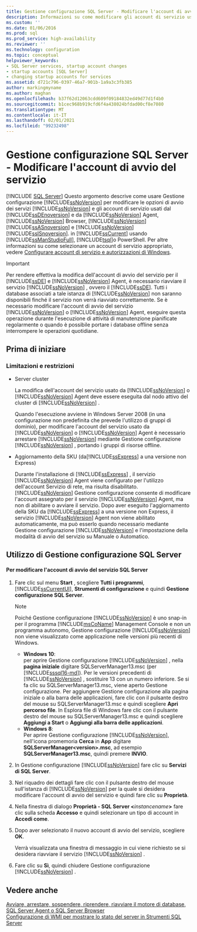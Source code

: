 ```yaml
---
title: Gestione configurazione SQL Server - Modificare l'account di avvio del servizio | Microsoft Docs
description: Informazioni su come modificare gli account di servizio usati da SQL Server e da molti dei relativi servizi. Scoprire le limitazioni e le restrizioni relative alle modifiche degli account del servizio.
ms.custom: ''
ms.date: 01/06/2016
ms.prod: sql
ms.prod_service: high-availability
ms.reviewer: ''
ms.technology: configuration
ms.topic: conceptual
helpviewer_keywords:
- SQL Server services, startup account changes
- startup accounts [SQL Server]
- changing startup accounts for services
ms.assetid: d721c796-0397-46a7-901b-1a9a3c3fb385
author: markingmyname
ms.author: maghan
ms.openlocfilehash: b37f62d12063cdd609f09184832ed49d77d1f4b0
ms.sourcegitcommit: b1cec968b919cfd6f4a438024bfdad00cf8e7080
ms.translationtype: MT
ms.contentlocale: it-IT
ms.lasthandoff: 02/01/2021
ms.locfileid: "99232498"
---
```

# <a name="scm-services---change-the-service-startup-account"></a>Gestione configurazione SQL Server - Modificare l'account di avvio del servizio
 [!INCLUDE [SQL Server](../../includes/applies-to-version/sqlserver.md)]
  Questo argomento descrive come usare Gestione configurazione [!INCLUDE[ssNoVersion](../../includes/ssnoversion-md.md)] per modificare le opzioni di avvio dei servizi [!INCLUDE[ssNoVersion](../../includes/ssnoversion-md.md)] e gli account di servizio usati dal [!INCLUDE[ssDEnoversion](../../includes/ssdenoversion-md.md)] e da [!INCLUDE[ssNoVersion](../../includes/ssnoversion-md.md)] Agent, [!INCLUDE[ssNoVersion](../../includes/ssnoversion-md.md)] Browser, [!INCLUDE[ssNoVersion](../../includes/ssnoversion-md.md)] [!INCLUDE[ssASnoversion](../../includes/ssasnoversion-md.md)] e [!INCLUDE[ssNoVersion](../../includes/ssnoversion-md.md)] [!INCLUDE[ssISnoversion](../../includes/ssisnoversion-md.md)]. in [!INCLUDE[ssCurrent](../../includes/sscurrent-md.md)] usando [!INCLUDE[ssManStudioFull](../../includes/ssmanstudiofull-md.md)], [!INCLUDE[tsql](../../includes/tsql-md.md)]o PowerShell. Per altre informazioni su come selezionare un account di servizio appropriato, vedere [Configurare account di servizio e autorizzazioni di Windows](../../database-engine/configure-windows/configure-windows-service-accounts-and-permissions.md).  
  
> [!IMPORTANT]  
>  Per rendere effettiva la modifica dell'account di avvio del servizio per il [!INCLUDE[ssDE](../../includes/ssde-md.md)] e [!INCLUDE[ssNoVersion](../../includes/ssnoversion-md.md)] Agent, è necessario riavviare il servizio [!INCLUDE[ssNoVersion](../../includes/ssnoversion-md.md)] , ovvero il [!INCLUDE[ssDE](../../includes/ssde-md.md)]. Tutti i database associati a tale istanza di [!INCLUDE[ssNoVersion](../../includes/ssnoversion-md.md)] non saranno disponibili finché il servizio non verrà riavviato correttamente. Se è necessario modificare l'account di avvio del servizio [!INCLUDE[ssNoVersion](../../includes/ssnoversion-md.md)] o [!INCLUDE[ssNoVersion](../../includes/ssnoversion-md.md)] Agent, eseguire questa operazione durante l'esecuzione di attività di manutenzione pianificate regolarmente o quando è possibile portare i database offline senza interrompere le operazioni quotidiane.  
  
##  <a name="before-you-begin"></a><a name="BeforeYouBegin"></a> Prima di iniziare  
  
###  <a name="limitations-and-restrictions"></a><a name="Restrictions"></a> Limitazioni e restrizioni  
  
-   Server cluster  
  
     La modifica dell'account del servizio usato da [!INCLUDE[ssNoVersion](../../includes/ssnoversion-md.md)] o [!INCLUDE[ssNoVersion](../../includes/ssnoversion-md.md)] Agent deve essere eseguita dal nodo attivo del cluster di [!INCLUDE[ssNoVersion](../../includes/ssnoversion-md.md)] .  
  
     Quando l'esecuzione avviene in Windows Server 2008 (in una configurazione non predefinita che prevede l'utilizzo di gruppi di dominio), per modificare l'account del servizio usato da [!INCLUDE[ssNoVersion](../../includes/ssnoversion-md.md)] o [!INCLUDE[ssNoVersion](../../includes/ssnoversion-md.md)] Agent è necessario arrestare [!INCLUDE[ssNoVersion](../../includes/ssnoversion-md.md)] mediante Gestione configurazione [!INCLUDE[ssNoVersion](../../includes/ssnoversion-md.md)] , portando i gruppi di risorse offline.  
  
-   Aggiornamento della SKU (da[!INCLUDE[ssExpress](../../includes/ssexpress-md.md)] a una versione non Express)  
  
     Durante l'installazione di [!INCLUDE[ssExpress](../../includes/ssexpress-md.md)] , il servizio [!INCLUDE[ssNoVersion](../../includes/ssnoversion-md.md)] Agent viene configurato per l'utilizzo dell'account Servizio di rete, ma risulta disabilitato. [!INCLUDE[ssNoVersion](../../includes/ssnoversion-md.md)] Gestione configurazione consente di modificare l'account assegnato per il servizio [!INCLUDE[ssNoVersion](../../includes/ssnoversion-md.md)] Agent, ma non di abilitare o avviare il servizio. Dopo aver eseguito l'aggiornamento della SKU da [!INCLUDE[ssExpress](../../includes/ssexpress-md.md)] a una versione non Express, il servizio [!INCLUDE[ssNoVersion](../../includes/ssnoversion-md.md)] Agent non viene abilitato automaticamente, ma può esserlo quando necessario mediante Gestione configurazione [!INCLUDE[ssNoVersion](../../includes/ssnoversion-md.md)] e l'impostazione della modalità di avvio del servizio su Manuale o Automatico.  
  
##  <a name="using-sql-server-configuration-manager"></a><a name="SSMSProcedure"></a> Utilizzo di Gestione configurazione SQL Server  
  
#### <a name="to-change-the-sql-server-service-startup-account"></a>Per modificare l'account di avvio del servizio SQL Server  
  
1.  Fare clic sul menu **Start** , scegliere **Tutti i programmi**, [!INCLUDE[ssCurrentUI](../../includes/sscurrentui-md.md)], **Strumenti di configurazione** e quindi **Gestione configurazione SQL Server**.  
  
    > [!NOTE]  
    >  Poiché Gestione configurazione [!INCLUDE[ssNoVersion](../../includes/ssnoversion-md.md)] è uno snap-in per il programma [!INCLUDE[msCoName](../../includes/msconame-md.md)] Management Console e non un programma autonomo, Gestione configurazione [!INCLUDE[ssNoVersion](../../includes/ssnoversion-md.md)] non viene visualizzato come applicazione nelle versioni più recenti di Windows.  
    >   
    >  -   **Windows 10**:  
    >          per aprire Gestione configurazione [!INCLUDE[ssNoVersion](../../includes/ssnoversion-md.md)] , nella **pagina iniziale** digitare SQLServerManager13.msc (per [!INCLUDE[sssql16-md](../../includes/sssql16-md.md)]). Per le versioni precedenti di [!INCLUDE[ssNoVersion](../../includes/ssnoversion-md.md)] , sostituire 13 con un numero inferiore. Se si fa clic su SQLServerManager13.msc, viene aperto Gestione configurazione. Per aggiungere Gestione configurazione alla pagina iniziale o alla barra delle applicazioni, fare clic con il pulsante destro del mouse su SQLServerManager13.msc e quindi scegliere **Apri percorso file**. In Esplora file di Windows fare clic con il pulsante destro del mouse su SQLServerManager13.msc e quindi scegliere **Aggiungi a Start** o **Aggiungi alla barra delle applicazioni**.  
    > -   **Windows 8**:  
    >          Per aprire Gestione configurazione [!INCLUDE[ssNoVersion](../../includes/ssnoversion-md.md)], nell'icona promemoria **Cerca** in **App** digitare **SQLServerManager\<version>.msc**, ad esempio **SQLServerManager13.msc**, quindi premere **INVIO**.  
  
2.  In Gestione configurazione [!INCLUDE[ssNoVersion](../../includes/ssnoversion-md.md)] fare clic su **Servizi di SQL Server**.  
  
3.  Nel riquadro dei dettagli fare clic con il pulsante destro del mouse sull'istanza di [!INCLUDE[ssNoVersion](../../includes/ssnoversion-md.md)] per la quale si desidera modificare l'account di avvio del servizio e quindi fare clic su **Proprietà**.  
  
4.  Nella finestra di dialogo **Proprietà - SQL Server \<**_instancename_**>** fare clic sulla scheda **Accesso** e quindi selezionare un tipo di account in **Accedi come**.  
  
5.  Dopo aver selezionato il nuovo account di avvio del servizio, scegliere **OK**.  
  
     Verrà visualizzata una finestra di messaggio in cui viene richiesto se si desidera riavviare il servizio [!INCLUDE[ssNoVersion](../../includes/ssnoversion-md.md)] .  
  
6.  Fare clic su **Sì**, quindi chiudere Gestione configurazione [!INCLUDE[ssNoVersion](../../includes/ssnoversion-md.md)] .  
  
## <a name="see-also"></a>Vedere anche  
 [Avviare, arrestare, sospendere, riprendere, riavviare il motore di database, SQL Server Agent o SQL Server Browser](../../database-engine/configure-windows/start-stop-pause-resume-restart-sql-server-services.md)   
 [Configurazione di WMI per mostrare lo stato del server in Strumenti SQL Server](../../ssms/configure-wmi-to-show-server-status-in-sql-server-tools.md)  
  
  
